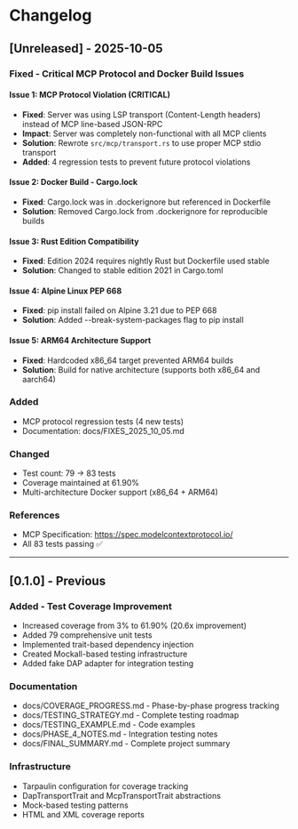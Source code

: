 # Changelog

## [Unreleased] - 2025-10-05

### Fixed - Critical MCP Protocol and Docker Build Issues

#### Issue 1: MCP Protocol Violation (CRITICAL)
- **Fixed**: Server was using LSP transport (Content-Length headers) instead of MCP line-based JSON-RPC
- **Impact**: Server was completely non-functional with all MCP clients
- **Solution**: Rewrote `src/mcp/transport.rs` to use proper MCP stdio transport
- **Added**: 4 regression tests to prevent future protocol violations

#### Issue 2: Docker Build - Cargo.lock
- **Fixed**: Cargo.lock was in .dockerignore but referenced in Dockerfile
- **Solution**: Removed Cargo.lock from .dockerignore for reproducible builds

#### Issue 3: Rust Edition Compatibility  
- **Fixed**: Edition 2024 requires nightly Rust but Dockerfile used stable
- **Solution**: Changed to stable edition 2021 in Cargo.toml

#### Issue 4: Alpine Linux PEP 668
- **Fixed**: pip install failed on Alpine 3.21 due to PEP 668
- **Solution**: Added --break-system-packages flag to pip install

#### Issue 5: ARM64 Architecture Support
- **Fixed**: Hardcoded x86_64 target prevented ARM64 builds
- **Solution**: Build for native architecture (supports both x86_64 and aarch64)

### Added
- MCP protocol regression tests (4 new tests)
- Documentation: docs/FIXES_2025_10_05.md

### Changed
- Test count: 79 → 83 tests
- Coverage maintained at 61.90%
- Multi-architecture Docker support (x86_64 + ARM64)

### References
- MCP Specification: https://spec.modelcontextprotocol.io/
- All 83 tests passing ✅

---

## [0.1.0] - Previous

### Added - Test Coverage Improvement
- Increased coverage from 3% to 61.90% (20.6x improvement)
- Added 79 comprehensive unit tests
- Implemented trait-based dependency injection
- Created Mockall-based testing infrastructure
- Added fake DAP adapter for integration testing

### Documentation
- docs/COVERAGE_PROGRESS.md - Phase-by-phase progress tracking
- docs/TESTING_STRATEGY.md - Complete testing roadmap
- docs/TESTING_EXAMPLE.md - Code examples
- docs/PHASE_4_NOTES.md - Integration testing notes
- docs/FINAL_SUMMARY.md - Complete project summary

### Infrastructure
- Tarpaulin configuration for coverage tracking
- DapTransportTrait and McpTransportTrait abstractions
- Mock-based testing patterns
- HTML and XML coverage reports
